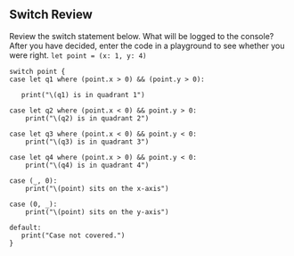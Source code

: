 ## Switch Review

Review the switch statement below. What will be logged to the console? After you have decided, enter the code in a playground to see whether you were right.
`let point = (x: 1, y: 4)`

```swfit
switch point {
case let q1 where (point.x > 0) && (point.y > 0):

   print("\(q1) is in quadrant 1")

case let q2 where (point.x < 0) && point.y > 0:
    print("\(q2) is in quadrant 2")

case let q3 where (point.x < 0) && point.y < 0:
    print("\(q3) is in quadrant 3")

case let q4 where (point.x > 0) && point.y < 0:
    print("\(q4) is in quadrant 4")

case (_, 0):
    print("\(point) sits on the x-axis")

case (0, _):
    print("\(point) sits on the y-axis")

default:
   print("Case not covered.")
}
```
